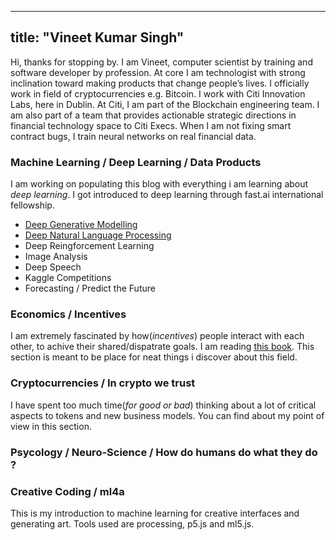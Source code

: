 
---
title: "Vineet Kumar Singh"
---

Hi, thanks for stopping by. I am Vineet, computer scientist by training and software developer by profession. At core I am technologist with strong inclination toward making products that change people’s lives. I officially work in field of cryptocurrencies e.g. Bitcoin. I work with Citi Innovation Labs, here in Dublin. At Citi, I am part of the Blockchain engineering team. I am also part of a team that provides actionable strategic directions in financial technology space to Citi Execs.  When I am not fixing  smart contract bugs, I train neural networks on  real financial data. 


###  Machine Learning / Deep Learning / Data Products

I am working on populating this blog with everything i am learning about *deep learning*. I got introduced to deep learning through fast.ai international fellowship.

- [Deep Generative Modelling](https://github.com/letsdodatascience/deepGenerativeModels)
- [Deep Natural Language Processing](https://github.com/letsdodatascience/languageModels) 
- Deep Reingforcement Learning 
- Image Analysis 
- Deep Speech
- Kaggle Competitions
- Forecasting / Predict the Future


### Economics / Incentives

I am extremely fascinated by how(*incentives*) people interact with each other, to achive their shared/dispatrate goals. I am reading [this book](https://www.core-econ.org/). This section is meant to be  place for neat things i discover about this field.


### Cryptocurrencies / In crypto we trust

I have spent too much time(*for good or bad*) thinking about a lot of critical aspects to tokens and new business models. You can find about my point of view in this section.

### Psycology / Neuro-Science / How do humans do what they do ?

### Creative Coding / ml4a 

This is my introduction to machine learning for creative interfaces and generating art. Tools used are processing, p5.js and ml5.js.